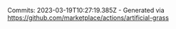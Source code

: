Commits: 2023-03-19T10:27:19.385Z - Generated via https://github.com/marketplace/actions/artificial-grass
<br>

